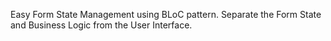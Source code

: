 Easy Form State Management using BLoC pattern. 
Separate the Form State and Business Logic from the User Interface.
